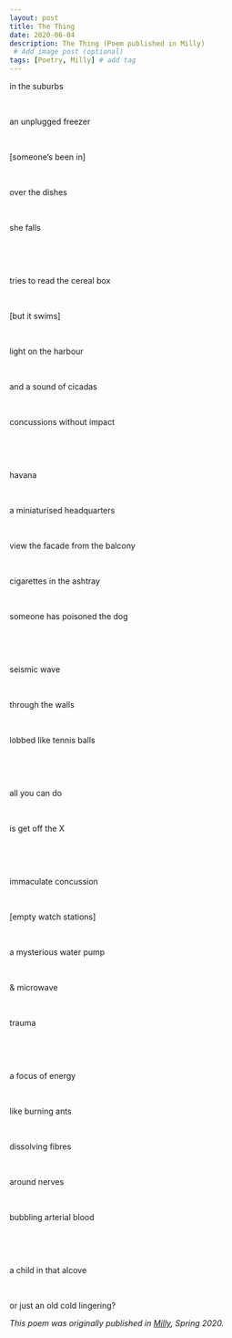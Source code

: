 ```yaml
---
layout: post
title: The Thing
date: 2020-06-04
description: The Thing (Poem published in Milly)
 # Add image post (optional)
tags: [Poetry, Milly] # add tag
---
```

<p>in the suburbs</p>

<p>&#8203;</p>

<p>an unplugged freezer</p>

<p>&#8203;</p>

<p>[someone&rsquo;s been in]</p>

<p>&#8203;</p>

<p>over the dishes</p>

<p>&#8203;</p>

<p>she falls</p>

<p></p>

<p>&#8203;</p>

<p>&#8203;</p>

<p>tries to read the cereal box</p>

<p>&#8203;</p>

<p>[but it swims]</p>

<p>&#8203;</p>

<p>light on the harbour</p>

<p>&#8203;</p>

<p>and a sound of cicadas</p>

<p>&#8203;</p>

<p>concussions without impact</p>

<p>&#8203;</p>

<p>&#8203;</p>

<p></p>

<p>havana</p>

<p>&#8203;</p>

<p>a miniaturised headquarters</p>

<p>&#8203;</p>

<p>view the facade from the balcony</p>

<p>&#8203;</p>

<p>cigarettes in the ashtray</p>

<p>&#8203;</p>

<p>someone has poisoned the dog</p>

<p>&#8203;</p>

<p>&#8203;</p>

<p></p>

<p>seismic wave</p>

<p>&#8203;</p>

<p>through the walls</p>

<p>&#8203;</p>

<p>lobbed like tennis balls</p>

<p>&#8203;</p>

<p>&#8203;</p>

<p></p>

<p>all you can do</p>

<p>&#8203;</p>

<p>is get off the X</p>

<p>&#8203;</p>

<p>&#8203;</p>

<p></p>

<p>immaculate concussion</p>

<p>&#8203;</p>

<p>[empty watch stations]</p>

<p>&#8203;</p>

<p>a mysterious water pump</p>

<p>&#8203;</p>

<p>&amp; microwave</p>

<p>&#8203;</p>

<p>trauma</p>

<p>&#8203;</p>

<p>&#8203;</p>

<p></p>

<p>a focus of energy</p>

<p>&#8203;</p>

<p>like burning ants</p>

<p>&#8203;</p>

<p>dissolving fibres</p>

<p>&#8203;</p>

<p>around nerves</p>

<p>&#8203;</p>

<p>bubbling arterial blood</p>

<p>&#8203;</p>

<p>&#8203;</p>

<p></p>

<p>a child in that alcove</p>

<p>&#8203;</p>

<p>or just an old cold lingering?</p><br?
<br>
<em>This poem was originally published in <a href="https://www.millymagazine.com/two-poems-by-lily-holloway">Milly</a>, Spring 2020.</em>
